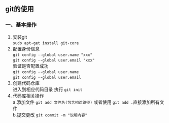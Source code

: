 ## git的使用
### 一、基本操作

1. 安装git<br>
	`sudo apt-get install git-core`
2. 配置身份信息<br>
	`git config --global user.name "xxx"`<br>
	`git config --global user.email "xxx"`<br>
	验证是否配置成功<br>
	`git config --global user.name`<br>
	`git config --global user.email`<br>
3. 创建代码仓库<br>
	进入到相应代码目录 执行 `git init`
4. 代码库相关操作<br>
		a.添加文件 `git add 文件名(包含相对路径)` 或者使用 `git add .`直接添加所有文件<br>
		b.提交更改 `git commit -m "说明内容" `